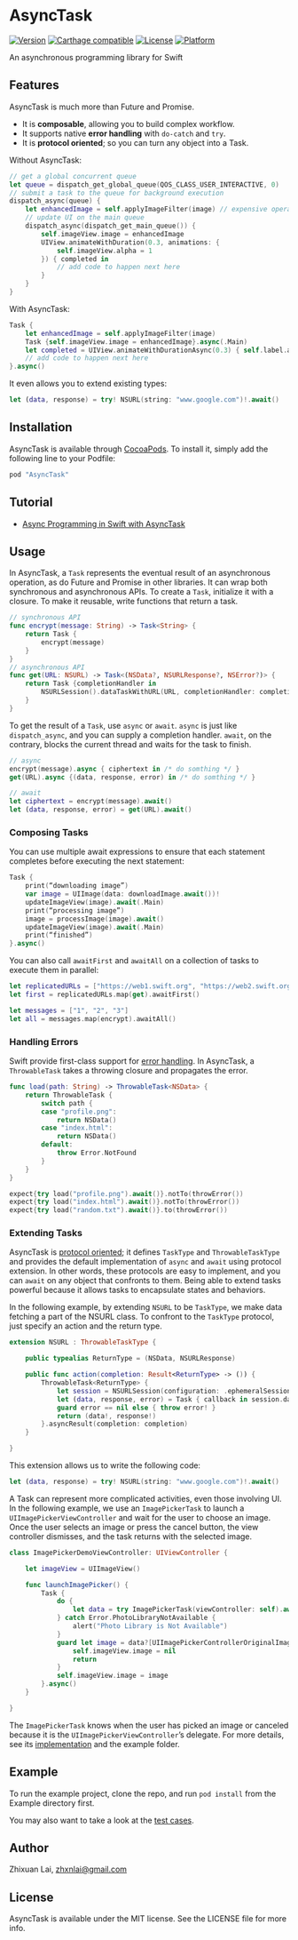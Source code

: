# AsyncTask

<!-- [![CI Status](http://img.shields.io/travis/Zhixuan Lai/AsyncTask.svg?style=flat)](https://travis-ci.org/Zhixuan Lai/AsyncTask) -->
[![Version](https://img.shields.io/cocoapods/v/AsyncTask.svg?style=flat)](http://cocoapods.org/pods/AsyncTask)
[![Carthage compatible](https://img.shields.io/badge/Carthage-compatible-4BC51D.svg?style=flat)](https://github.com/zhxnlai/AsyncTask)
[![License](https://img.shields.io/cocoapods/l/AsyncTask.svg?style=flat)](http://cocoapods.org/pods/AsyncTask)
[![Platform](https://img.shields.io/cocoapods/p/AsyncTask.svg?style=flat)](http://cocoapods.org/pods/AsyncTask)

An asynchronous programming library for Swift

## Features
AsyncTask is much more than Future and Promise.
- It is **composable**, allowing you to build complex workflow.
- It supports native **error handling** with `do-catch` and `try`.
- It is **protocol oriented**; so you can turn any object into a Task.

Without AsyncTask:
```swift
// get a global concurrent queue
let queue = dispatch_get_global_queue(QOS_CLASS_USER_INTERACTIVE, 0)
// submit a task to the queue for background execution
dispatch_async(queue) {
    let enhancedImage = self.applyImageFilter(image) // expensive operation taking a few seconds
    // update UI on the main queue
    dispatch_async(dispatch_get_main_queue()) {
        self.imageView.image = enhancedImage
        UIView.animateWithDuration(0.3, animations: {
            self.imageView.alpha = 1
        }) { completed in
            // add code to happen next here
        }
    }
}
```

With AsyncTask:
```swift
Task {
    let enhancedImage = self.applyImageFilter(image)
    Task {self.imageView.image = enhancedImage}.async(.Main)
    let completed = UIView.animateWithDurationAsync(0.3) { self.label.alpha = 1 }.await(.Main)
    // add code to happen next here
}.async()
```

It even allows you to extend existing types: 
```swift
let (data, response) = try! NSURL(string: "www.google.com")!.await()
```

## Installation

AsyncTask is available through [CocoaPods](http://cocoapods.org). To install
it, simply add the following line to your Podfile:

```ruby
pod "AsyncTask"
```

## Tutorial
* [Async Programming in Swift with AsyncTask](https://medium.com/@zhxnlai/async-programming-in-swift-with-asynctask-95a708c1c3c0)

## Usage
In AsyncTask, a `Task` represents the eventual result of an asynchronous operation, as do Future and Promise in other libraries. It can wrap both synchronous and asynchronous APIs. To create a `Task`, initialize it with a closure. To make it reusable, write functions that return a task.

```swift
// synchronous API
func encrypt(message: String) -> Task<String> {
    return Task {
        encrypt(message)
    }
}
// asynchronous API
func get(URL: NSURL) -> Task<(NSData?, NSURLResponse?, NSError?)> {
    return Task {completionHandler in
        NSURLSession().dataTaskWithURL(URL, completionHandler: completionHandler).resume()
    }
}
```

To get the result of a `Task`, use `async` or `await`. `async` is just like `dispatch_async`, and you can supply a completion handler. `await`, on the contrary, blocks the current thread and waits for the task to finish.

```swift
// async
encrypt(message).async { ciphertext in /* do somthing */ }
get(URL).async {(data, response, error) in /* do somthing */ }

// await
let ciphertext = encrypt(message).await()
let (data, response, error) = get(URL).await()
```

### Composing Tasks
You can use multiple await expressions to ensure that each statement completes before executing the next statement:

```swift
Task {
    print(“downloading image”)
    var image = UIImage(data: downloadImage.await())!
    updateImageView(image).await(.Main)
    print(“processing image”)
    image = processImage(image).await()
    updateImageView(image).await(.Main)
    print(“finished”)
}.async()
```

You can also call `awaitFirst` and `awaitAll` on a collection of tasks to execute them in parallel:

```swift
let replicatedURLs = ["https://web1.swift.org", "https://web2.swift.org"]
let first = replicatedURLs.map(get).awaitFirst()

let messages = ["1", "2", "3"]
let all = messages.map(encrypt).awaitAll()
```

### Handling Errors
Swift provide first-class support for [error handling](https://developer.apple.com/library/ios/documentation/Swift/Conceptual/Swift_Programming_Language/ErrorHandling.html). In AsyncTask, a `ThrowableTask` takes a throwing closure and propagates the error.

```swift
func load(path: String) -> ThrowableTask<NSData> {
    return ThrowableTask {
        switch path {
        case "profile.png":
            return NSData()
        case "index.html":
            return NSData()
        default:
            throw Error.NotFound
        }
    }
}

expect{try load("profile.png").await()}.notTo(throwError())
expect{try load("index.html").await()}.notTo(throwError())
expect{try load("random.txt").await()}.to(throwError())
```

### Extending Tasks
AsyncTask is [protocol oriented](https://developer.apple.com/videos/play/wwdc2015/408/); it defines `TaskType` and `ThrowableTaskType` and provides the default implementation of `async` and `await` using protocol extension. In other words, these protocols are easy to implement, and you can `await` on any object that confronts to them. Being able to extend tasks powerful because it allows tasks to encapsulate states and behaviors.

In the following example, by extending `NSURL` to be `TaskType`, we make data fetching a part of the NSURL class. To confront to the `TaskType` protocol, just specify an action and the return type.

```swift
extension NSURL : ThrowableTaskType {

    public typealias ReturnType = (NSData, NSURLResponse)

    public func action(completion: Result<ReturnType> -> ()) {
        ThrowableTask<ReturnType> {
            let session = NSURLSession(configuration: .ephemeralSessionConfiguration())
            let (data, response, error) = Task { callback in session.dataTaskWithURL(self, completionHandler: callback).resume()}.await()
            guard error == nil else { throw error! }
            return (data!, response!)
        }.asyncResult(completion: completion)
    }

}
```

This extension allows us to write the following code:

```swift
let (data, response) = try! NSURL(string: "www.google.com")!.await()
```

A Task can represent more complicated activities, even those involving UI. In the following example, we use an `ImagePickerTask` to launch a `UIImagePickerViewController` and wait for the user to choose an image. Once the user selects an image or press the cancel button, the view controller dismisses, and the task returns with the selected image.


```swift
class ImagePickerDemoViewController: UIViewController {

    let imageView = UIImageView()

    func launchImagePicker() {
        Task {
            do {
                let data = try ImagePickerTask(viewController: self).await()
            } catch Error.PhotoLibraryNotAvailable {
                alert("Photo Library is Not Available")
            }
            guard let image = data?[UIImagePickerControllerOriginalImage] as? UIImage else {
                self.imageView.image = nil
                return
            }
            self.imageView.image = image
        }.async()
    }

}
```
The `ImagePickerTask` knows when the user has picked an image or canceled because it is the `UIImagePickerViewController`’s delegate. For more details, see its [implementation](https://gist.github.com/zhxnlai/7594df6ec62daf3d38ada9593c9b7408) and the example folder.

## Example

To run the example project, clone the repo, and run `pod install` from the Example directory first.

You may also want to take a look at the [test cases](https://github.com/zhxnlai/AsyncTask/tree/master/Example/Tests).

## Author

Zhixuan Lai, zhxnlai@gmail.com

## License

AsyncTask is available under the MIT license. See the LICENSE file for more info.
